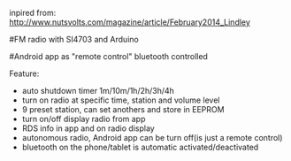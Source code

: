 inpired from: http://www.nutsvolts.com/magazine/article/February2014_Lindley

#FM radio with SI4703 and Arduino

#Android app as "remote control" bluetooth controlled

Feature:
* auto shutdown timer 1m/10m/1h/2h/3h/4h
* turn on radio at specific time, station and volume level
* 9 preset station, can set anothers and store in EEPROM
* turn on/off display radio from app
* RDS info in app and on radio display
* autonomous radio, Android app can be turn off(is just a remote control)
* bluetooth on the phone/tablet is automatic activated/deactivated
